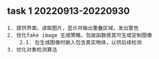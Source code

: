 ## task 1  20220913-20220930
    1. 提供界面，读取图片，显示并输出重叠区域，发出警告
    2. 优化fake image 生成策略，包装函数使其可生成定制图像
        2.1. 在生成图像时嵌入包含真实物体，以供后续检测
    3. 优化对象检测算法